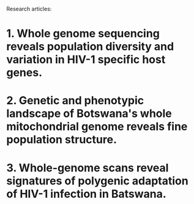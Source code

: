 Research articles:
# 1. Whole genome sequencing reveals population diversity and variation in HIV-1 specific host genes. 
# 2. Genetic and phenotypic landscape of Botswana's whole mitochondrial genome reveals fine population structure.
# 3. Whole-genome scans reveal signatures of polygenic adaptation of HIV-1 infection in Batswana.
